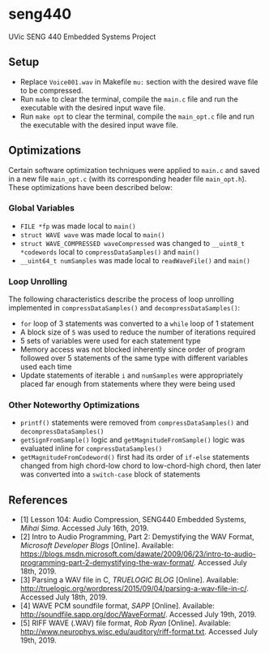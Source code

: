 # seng440
UVic SENG 440 Embedded Systems Project

## Setup
- Replace `Voice001.wav` in Makefile `mu:` section with the desired wave file to be compressed.
- Run `make` to clear the terminal, compile the `main.c` file and run the executable with the desired input wave file.
- Run `make opt` to clear the terminal, compile the `main_opt.c` file and run the executable with the desired input wave file.

## Optimizations
Certain software optimization techniques were applied to `main.c` and saved in a new file `main_opt.c` (with its corresponding header file `main_opt.h`). These optimizations have been described below:

### Global Variables
- `FILE *fp` was made local to `main()`
- `struct WAVE wave` was made local to `main()`
- `struct WAVE_COMPRESSED waveCompressed` was changed to `__uint8_t *codewords` local to `compressDataSamples()` and `main()`
- `__uint64_t numSamples` was made local to `readWaveFile()` and `main()`

<!-- ### Strength Reduction -->

<!-- ### Software pipelining -->

### Loop Unrolling
The following characteristics describe the process of loop unrolling implemented in `compressDataSamples()` and `decompressDataSamples()`: 
- `for` loop of 3 statements was converted to a `while` loop of 1 statement
- A block size of `5` was used to reduce the number of iterations required
- 5 sets of variables were used for each statement type
- Memory access was not blocked inherently since order of program followed over 5 statements of the same type with different variables used each time
- Update statements of iterable `i` and `numSamples` were appropriately placed far enough from statements where they were being used

### Other Noteworthy Optimizations
- `printf()` statements were removed from `compressDataSamples()` and `decompressDataSamples()`
- `getSignFromSample()` logic and `getMagnitudeFromSample()` logic was evaluated inline for `compressDataSamples()`
- `getMagnitudeFromCodeword()` first had its order of `if-else` statements changed from high chord-low chord to low-chord-high chord, then later was converted into a `switch-case` block of statements

## References
- [1] Lesson 104: Audio Compression, SENG440 Embedded Systems, <em>Mihai Sima</em>. Accessed July 16th, 2019.
- [2] Intro to Audio Programming, Part 2: Demystifying the WAV Format, <em>Microsoft Developer Blogs</em> [Online]. Available: https://blogs.msdn.microsoft.com/dawate/2009/06/23/intro-to-audio-programming-part-2-demystifying-the-wav-format/. Accessed July 18th, 2019.
- [3] Parsing a WAV file in C, <em>TRUELOGIC BLOG</em> [Online]. Available: http://truelogic.org/wordpress/2015/09/04/parsing-a-wav-file-in-c/. Accessed July 18th, 2019.
- [4] WAVE PCM soundfile format, <em>SAPP</em> [Online]. Available: http://soundfile.sapp.org/doc/WaveFormat/. Accessed July 19th, 2019.
- [5] RIFF WAVE (.WAV) file format, <em>Rob Ryan</em> [Online]. Available: http://www.neurophys.wisc.edu/auditory/riff-format.txt. Accessed July 19th, 2019.
